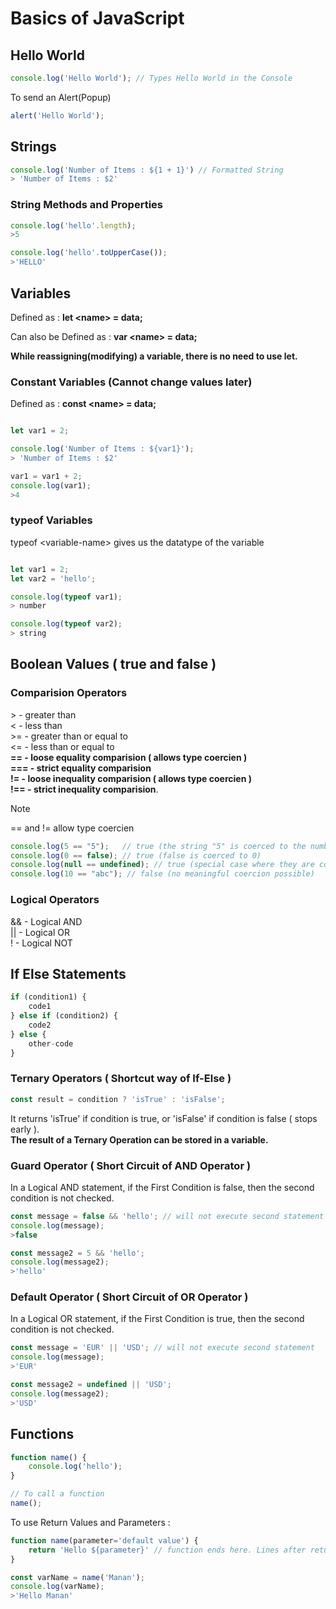 # Basics of JavaScript

## Hello World

```javascript
console.log('Hello World'); // Types Hello World in the Console
```

To send an Alert(Popup)
```javascript
alert('Hello World');
```

## Strings

```javascript
console.log('Number of Items : ${1 + 1}') // Formatted String
> 'Number of Items : $2'
```

### String Methods and Properties

```javascript
console.log('hello'.length);
>5

console.log('hello'.toUpperCase());
>'HELLO'
```

## Variables

Defined as : **let \<name> = data;**

Can also be Defined as : **var \<name> = data;**

**While reassigning(modifying) a variable, there is no need to use let.**

### Constant Variables (Cannot change values later)

Defined as : **const \<name> = data;**

```javascript

let var1 = 2;

console.log('Number of Items : ${var1}');
> 'Number of Items : $2'

var1 = var1 + 2;
console.log(var1);
>4
```

### typeof Variables

typeof \<variable-name> gives us the datatype of the variable

```javascript

let var1 = 2;
let var2 = 'hello';

console.log(typeof var1);
> number

console.log(typeof var2);
> string

```

## Boolean Values ( true and false )

### Comparision Operators

\> - greater than  
< - less than  
\>= - greater than or equal to  
<= - less than or equal to  
**== - loose equality comparision ( allows type coercien )  
=== - strict equality comparision  
!= - loose inequality comparision ( allows type coercien )  
!== - strict inequality comparision**. 

>[!NOTE]
== and != allow type coercien

```javascript
console.log(5 == "5");   // true (the string "5" is coerced to the number 5)
console.log(0 == false); // true (false is coerced to 0)
console.log(null == undefined); // true (special case where they are considered loosely equal)
console.log(10 == "abc"); // false (no meaningful coercion possible)
```

### Logical Operators
&& - Logical AND  
|| - Logical OR  
! - Logical NOT 

## If Else Statements

```javascript
if (condition1) {
    code1 
} else if (condition2) {
    code2 
} else {
    other-code 
}
```

### Ternary Operators ( Shortcut way of If-Else )

```javascript
const result = condition ? 'isTrue' : 'isFalse'; 
```

It returns 'isTrue' if condition is true, or 'isFalse' if condition is false ( stops early ).  
**The result of a Ternary Operation can be stored in a variable.**

### Guard Operator ( Short Circuit of AND Operator )

In a Logical AND statement, if the First Condition is false, then the second condition is not checked.

```javascript
const message = false && 'hello'; // will not execute second statement
console.log(message);
>false

const message2 = 5 && 'hello'; 
console.log(message2);
>'hello'
```

### Default Operator ( Short Circuit of OR Operator )

In a Logical OR statement, if the First Condition is true, then the second condition is not checked.

```javascript
const message = 'EUR' || 'USD'; // will not execute second statement
console.log(message);
>'EUR'

const message2 = undefined || 'USD'; 
console.log(message2);
>'USD'
```

## Functions

```javascript
function name() {
    console.log('hello');
}

// To call a function
name();
```

To use Return Values and Parameters :

```javascript
function name(parameter='default value') {
    return 'Hello ${parameter}' // function ends here. Lines after return are not executed
}

const varName = name('Manan');
console.log(varName);
>'Hello Manan'
```